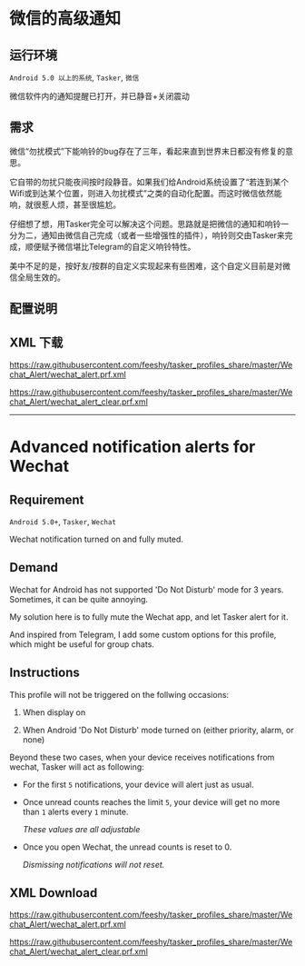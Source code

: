 # 微信的高级通知
## 运行环境
`Android 5.0 以上的系统`, `Tasker`, `微信`

微信软件内的通知提醒已打开，并已静音+关闭震动

## 需求

微信“勿扰模式”下能响铃的bug存在了三年，看起来直到世界末日都没有修复的意思。

它自带的勿扰只能夜间按时段静音。如果我们给Android系统设置了“若连到某个Wifi或到达某个位置，则进入勿扰模式”之类的自动化配置。而这时微信依然能响，就很惹人烦，甚至很尴尬。

仔细想了想，用Tasker完全可以解决这个问题。思路就是把微信的通知和响铃一分为二，通知由微信自己完成（或者一些增强性的插件），响铃则交由Tasker来完成，顺便赋予微信堪比Telegram的自定义响铃特性。

美中不足的是，按好友/按群的自定义实现起来有些困难，这个自定义目前是对微信全局生效的。

## 配置说明


## XML 下载

https://raw.githubusercontent.com/feeshy/tasker_profiles_share/master/Wechat_Alert/wechat_alert.prf.xml

https://raw.githubusercontent.com/feeshy/tasker_profiles_share/master/Wechat_Alert/wechat_alert_clear.prf.xml

- - -
# Advanced notification alerts for Wechat

## Requirement

`Android 5.0+`, `Tasker`, `Wechat`

Wechat notification turned on and fully muted.

## Demand

Wechat for Android has not supported 'Do Not Disturb' mode for 3 years. Sometimes, it can be quite annoying.

My solution here is to fully mute the Wechat app, and let Tasker alert for it.

And inspired from Telegram, I add some custom options for this profile, which might be useful for group chats.

## Instructions

This profile will not be triggered on the follwing occasions:

1. When display on

2. When Android 'Do Not Disturb' mode turned on (either priority, alarm, or none)

Beyond these two cases, when your device receives notifications from wechat, Tasker will act as following:

* For the first `5` notifications, your device will alert just as usual.

* Once unread counts reaches the limit `5`, your device will get no more than `1` alerts every `1` minute.

  *These values are all adjustable*

* Once you open Wechat, the unread counts is reset to 0.

  *Dismissing notifications will not reset.*

## XML Download

https://raw.githubusercontent.com/feeshy/tasker_profiles_share/master/Wechat_Alert/wechat_alert.prf.xml

https://raw.githubusercontent.com/feeshy/tasker_profiles_share/master/Wechat_Alert/wechat_alert_clear.prf.xml
